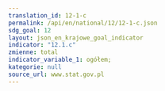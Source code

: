 ```yaml
---
translation_id: 12-1-c
permalink: /api/en/national/12/12-1-c.json
sdg_goal: 12
layout: json_en_krajowe_goal_indicator
indicator: "12.1.c"
zmienne: total
indicator_variable_1: ogółem;
kategorie: null
source_url: www.stat.gov.pl
---
```

